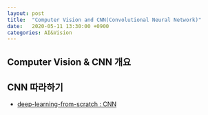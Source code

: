 ```yaml
---
layout: post
title:  "Computer Vision and CNN(Convolutional Neural Network)"
date:   2020-05-11 13:30:00 +0900
categories: AI&Vision
---
```


## Computer Vision & CNN 개요

## CNN 따라하기

- [deep-learning-from-scratch : CNN](https://github.com/sungalex/deep-learning-from-scratch/blob/master/_mystudy/07_CNN.ipynb)
